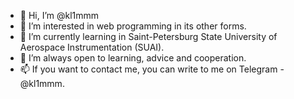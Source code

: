 - 👋 Hi, I’m @kl1mmm
- 👀 I’m interested in web programming in its other forms.
- 🌱 I’m currently learning in Saint-Petersburg State University of Aerospace Instrumentation (SUAI).
- 💞️ I’m always open to learning, advice and cooperation.
- 📫 If you want to contact me, you can write to me on Telegram - @kl1mmm.
